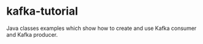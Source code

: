 # kafka-tutorial

Java classes examples which show how to create and use Kafka consumer and Kafka producer.
